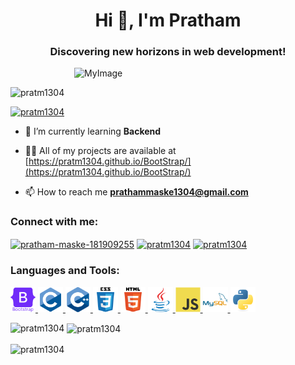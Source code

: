 <h1 align="center">Hi 👋, I'm Pratham</h1>
<h3 align="center">Discovering new horizons in web development!</h3>
<img src="myImage.jpeg" align="center"  alt="MyImage" width="300" height="auto" style="display: block; margin: 0 auto; border-radius:20;">

<p align="left"> <img src="https://komarev.com/ghpvc/?username=pratm1304&label=Profile%20views&color=58bb69&style=flat" alt="pratm1304" /> </p>

<p align="left"> <a href="https://github.com/ryo-ma/github-profile-trophy"><img src="https://github-profile-trophy.vercel.app/?username=pratm1304" alt="pratm1304" /></a> </p>

- 🌱 I’m currently learning **Backend**

- 👨‍💻 All of my projects are available at [https://pratm1304.github.io/BootStrap/](https://pratm1304.github.io/BootStrap/)

- 📫 How to reach me **prathammaske1304@gmail.com**

<h3 align="left">Connect with me:</h3>
<p align="left">
<a href="https://linkedin.com/in/pratham-maske-181909255" target="blank"><img align="center" src="https://raw.githubusercontent.com/rahuldkjain/github-profile-readme-generator/master/src/images/icons/Social/linked-in-alt.svg" alt="pratham-maske-181909255" height="30" width="40" /></a>
<a href="https://instagram.com/pratm1304" target="blank"><img align="center" src="https://raw.githubusercontent.com/rahuldkjain/github-profile-readme-generator/master/src/images/icons/Social/instagram.svg" alt="pratm1304" height="30" width="40" /></a>
<a href="https://www.leetcode.com/pratm1304" target="blank"><img align="center" src="https://raw.githubusercontent.com/rahuldkjain/github-profile-readme-generator/master/src/images/icons/Social/leet-code.svg" alt="pratm1304" height="30" width="40" /></a>
</p>

<h3 align="left">Languages and Tools:</h3>
<p align="left"> <a href="https://getbootstrap.com" target="_blank" rel="noreferrer"> <img src="https://raw.githubusercontent.com/devicons/devicon/master/icons/bootstrap/bootstrap-plain-wordmark.svg" alt="bootstrap" width="40" height="40"/> </a> <a href="https://www.cprogramming.com/" target="_blank" rel="noreferrer"> <img src="https://raw.githubusercontent.com/devicons/devicon/master/icons/c/c-original.svg" alt="c" width="40" height="40"/> </a> <a href="https://www.w3schools.com/cpp/" target="_blank" rel="noreferrer"> <img src="https://raw.githubusercontent.com/devicons/devicon/master/icons/cplusplus/cplusplus-original.svg" alt="cplusplus" width="40" height="40"/> </a> <a href="https://www.w3schools.com/css/" target="_blank" rel="noreferrer"> <img src="https://raw.githubusercontent.com/devicons/devicon/master/icons/css3/css3-original-wordmark.svg" alt="css3" width="40" height="40"/> </a> <a href="https://www.w3.org/html/" target="_blank" rel="noreferrer"> <img src="https://raw.githubusercontent.com/devicons/devicon/master/icons/html5/html5-original-wordmark.svg" alt="html5" width="40" height="40"/> </a> <a href="https://www.java.com" target="_blank" rel="noreferrer"> <img src="https://raw.githubusercontent.com/devicons/devicon/master/icons/java/java-original.svg" alt="java" width="40" height="40"/> </a> <a href="https://developer.mozilla.org/en-US/docs/Web/JavaScript" target="_blank" rel="noreferrer"> <img src="https://raw.githubusercontent.com/devicons/devicon/master/icons/javascript/javascript-original.svg" alt="javascript" width="40" height="40"/> </a> <a href="https://www.mysql.com/" target="_blank" rel="noreferrer"> <img src="https://raw.githubusercontent.com/devicons/devicon/master/icons/mysql/mysql-original-wordmark.svg" alt="mysql" width="40" height="40"/> </a> <a href="https://www.python.org" target="_blank" rel="noreferrer"> <img src="https://raw.githubusercontent.com/devicons/devicon/master/icons/python/python-original.svg" alt="python" width="40" height="40"/> </a> </p>

<p><img align="left" src="https://github-readme-stats.vercel.app/api/top-langs?username=pratm1304&show_icons=true&hide_border=true&locale=en&layout=compact" alt="pratm1304" /></p>

<p>&nbsp;<img align="center" src="https://github-readme-stats.vercel.app/api?username=pratm1304&show_icons=true&theme=dark&hide_border=true&locale=en" alt="pratm1304" /></p>

<p><img align="center" src="https://github-readme-streak-stats.herokuapp.com/?user=pratm1304&theme=dark" alt="pratm1304" /></p>
